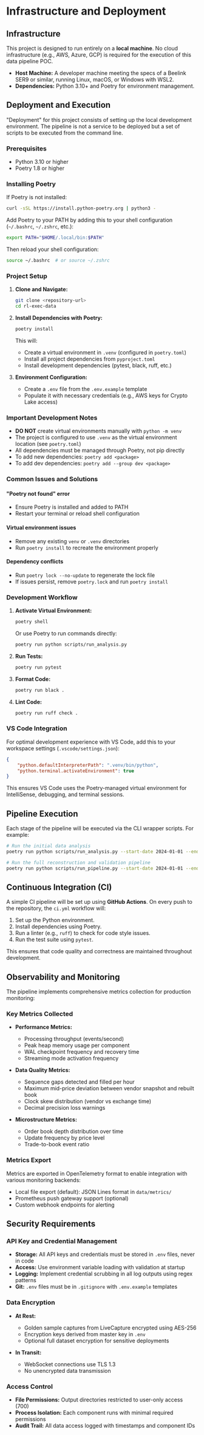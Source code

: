 # Infrastructure and Deployment

## Infrastructure

This project is designed to run entirely on a **local machine**. No cloud infrastructure (e.g., AWS, Azure, GCP) is required for the execution of this data pipeline POC.

  * **Host Machine:** A developer machine meeting the specs of a Beelink SER9 or similar, running Linux, macOS, or Windows with WSL2.
  * **Dependencies:** Python 3.10+ and Poetry for environment management.

## Deployment and Execution

"Deployment" for this project consists of setting up the local development environment. The pipeline is not a service to be deployed but a set of scripts to be executed from the command line.

### Prerequisites

- Python 3.10 or higher
- Poetry 1.8 or higher

### Installing Poetry

If Poetry is not installed:

```bash
curl -sSL https://install.python-poetry.org | python3 -
```

Add Poetry to your PATH by adding this to your shell configuration (`~/.bashrc`, `~/.zshrc`, etc.):

```bash
export PATH="$HOME/.local/bin:$PATH"
```

Then reload your shell configuration:

```bash
source ~/.bashrc  # or source ~/.zshrc
```

### Project Setup

1.  **Clone and Navigate:**

      ```bash
      git clone <repository-url>
      cd rl-exec-data
      ```

2.  **Install Dependencies with Poetry:**

      ```bash
      poetry install
      ```

      This will:
      - Create a virtual environment in `.venv` (configured in `poetry.toml`)
      - Install all project dependencies from `pyproject.toml`
      - Install development dependencies (pytest, black, ruff, etc.)

3.  **Environment Configuration:**

      * Create a `.env` file from the `.env.example` template
      * Populate it with necessary credentials (e.g., AWS keys for Crypto Lake access)

### Important Development Notes

- **DO NOT** create virtual environments manually with `python -m venv`
- The project is configured to use `.venv` as the virtual environment location (see `poetry.toml`)
- All dependencies must be managed through Poetry, not pip directly
- To add new dependencies: `poetry add <package>`
- To add dev dependencies: `poetry add --group dev <package>`

### Common Issues and Solutions

#### "Poetry not found" error
- Ensure Poetry is installed and added to PATH
- Restart your terminal or reload shell configuration

#### Virtual environment issues
- Remove any existing `venv` or `.venv` directories
- Run `poetry install` to recreate the environment properly

#### Dependency conflicts
- Run `poetry lock --no-update` to regenerate the lock file
- If issues persist, remove `poetry.lock` and run `poetry install`

### Development Workflow

1. **Activate Virtual Environment:**
   ```bash
   poetry shell
   ```

   Or use Poetry to run commands directly:
   ```bash
   poetry run python scripts/run_analysis.py
   ```

2. **Run Tests:**
   ```bash
   poetry run pytest
   ```

3. **Format Code:**
   ```bash
   poetry run black .
   ```

4. **Lint Code:**
   ```bash
   poetry run ruff check .
   ```

### VS Code Integration

For optimal development experience with VS Code, add this to your workspace settings (`.vscode/settings.json`):

```json
{
    "python.defaultInterpreterPath": ".venv/bin/python",
    "python.terminal.activateEnvironment": true
}
```

This ensures VS Code uses the Poetry-managed virtual environment for IntelliSense, debugging, and terminal sessions.

## Pipeline Execution

Each stage of the pipeline will be executed via the CLI wrapper scripts. For example:

```bash
# Run the initial data analysis
poetry run python scripts/run_analysis.py --start-date 2024-01-01 --end-date 2024-01-07

# Run the full reconstruction and validation pipeline
poetry run python scripts/run_pipeline.py --start-date 2024-01-01 --end-date 2024-01-31
```

## Continuous Integration (CI)

A simple CI pipeline will be set up using **GitHub Actions**. On every push to the repository, the `ci.yml` workflow will:

1.  Set up the Python environment.
2.  Install dependencies using Poetry.
3.  Run a linter (e.g., `ruff`) to check for code style issues.
4.  Run the test suite using `pytest`.

This ensures that code quality and correctness are maintained throughout development.

## Observability and Monitoring

The pipeline implements comprehensive metrics collection for production monitoring:

### Key Metrics Collected

* **Performance Metrics:**
  - Processing throughput (events/second)
  - Peak heap memory usage per component
  - WAL checkpoint frequency and recovery time
  - Streaming mode activation frequency

* **Data Quality Metrics:**
  - Sequence gaps detected and filled per hour
  - Maximum mid-price deviation between vendor snapshot and rebuilt book
  - Clock skew distribution (vendor vs exchange time)
  - Decimal precision loss warnings

* **Microstructure Metrics:**
  - Order book depth distribution over time
  - Update frequency by price level
  - Trade-to-book event ratio

### Metrics Export

Metrics are exported in OpenTelemetry format to enable integration with various monitoring backends:
- Local file export (default): JSON Lines format in `data/metrics/`
- Prometheus push gateway support (optional)
- Custom webhook endpoints for alerting

## Security Requirements

### API Key and Credential Management

* **Storage:** All API keys and credentials must be stored in `.env` files, never in code
* **Access:** Use environment variable loading with validation at startup
* **Logging:** Implement credential scrubbing in all log outputs using regex patterns
* **Git:** `.env` files must be in `.gitignore` with `.env.example` templates

### Data Encryption

* **At Rest:** 
  - Golden sample captures from LiveCapture encrypted using AES-256
  - Encryption keys derived from master key in `.env`
  - Optional full dataset encryption for sensitive deployments

* **In Transit:**
  - WebSocket connections use TLS 1.3
  - No unencrypted data transmission

### Access Control

* **File Permissions:** Output directories restricted to user-only access (700)
* **Process Isolation:** Each component runs with minimal required permissions
* **Audit Trail:** All data access logged with timestamps and component IDs
